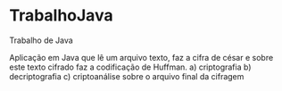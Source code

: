 # TrabalhoJava
Trabalho de Java

Aplicação em Java que lê um arquivo texto, faz a cifra de césar e sobre este texto cifrado faz a codificação de Huffman. 
a) criptografia
b) decriptografia
c) criptoanálise sobre o arquivo final da cifragem
